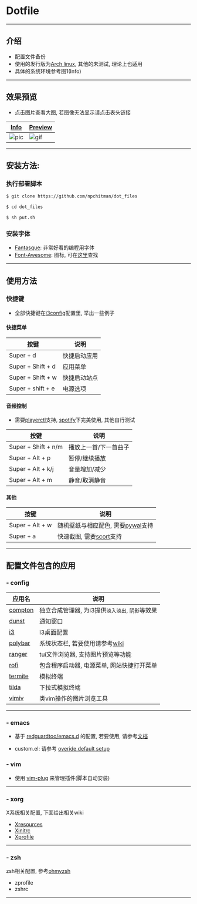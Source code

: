 # Dotfile

---

## 介绍

- 配置文件备份
- 使用的发行版为[Arch linux](https://www.archlinux.org/), 其他的未测试, 理论上也适用
- 具体的系统环境参考图1(Info)

---

## 效果预览

- 点击图片查看大图, 若图像无法显示请点击表头链接

|[Info](https://s1.ax1x.com/2020/04/11/G7BaFO.png)|[Preview](https://s1.ax1x.com/2020/04/11/G7BdYD.gif)|
|-------|----|
|![pic](https://s1.ax1x.com/2020/04/11/G7BaFO.png)| ![gif](https://s1.ax1x.com/2020/04/11/G7BdYD.gif)


---

## 安装方法:

### 执行部署脚本
```bash
$ git clone https://github.com/npchitman/dot_files

$ cd dot_files

$ sh put.sh
```

### 安装字体

* [Fantasque](https://github.com/belluzj/fantasque-sans): 非常好看的编程用字体
* [Font-Awesome](https://fontawesome.com/download): 图标, 可在[这里](https://fontawesome.com/cheatsheet?from=io)查找

---

## 使用方法

### 快捷键
* 全部快捷键在[i3config](https://github.com/npchitman/dotfiles/blob/master/config/i3/config)配置里, 举出一些例子

#### 快捷菜单

|按键|说明|
|------|----|
|Super + d | 快捷启动应用
|Super + Shift + d | 应用菜单
|Super + Shift + w | 快捷启动站点
|Super + shift + e | 电源选项


#### 音频控制

* 需要[playerctl](https://github.com/altdesktop/playerctl)支持,
[spotify](https://www.spotify.com/)下完美使用, 其他自行测试

|按键|说明|
|------|----|
|Super + Shift + n/m|播放上一首/下一首曲子|
|Super + Alt + p|暂停/继续播放|
|Super + Alt + k/j|音量增加/减少|
|Super + Alt + m|静音/取消静音|

#### 其他

|按键|说明|
|------|----|
|Super + Alt + w|随机壁纸与相应配色, 需要[pywal](https://github.com/dylanaraps/pywal)支持
|Super + a| 快速截图, 需要[scort](https://github.com/dreamer/scrot)支持

---

## 配置文件包含的应用
### - config

|应用名|说明|
|------|----|
|[compton](https://github.com/tryone144/compton)| 独立合成管理器, 为i3提供`淡入淡出`, `阴影`等效果|
|[dunst](https://github.com/dunst-project/dunst)| 通知窗口
|[i3](https://github.com/Airblader/i3)| i3桌面配置
|[polybar](https://github.com/polybar/polybar)| 系统状态栏, 若要使用请参考[wiki](https://github.com/polybar/polybar/wiki)
|[ranger](https://github.com/ranger/ranger)| tui文件浏览器, 支持图片预览等功能
|[rofi](https://github.com/davatorium/rofi)| 包含程序启动器, 电源菜单, 网站快捷打开菜单
|[termite](https://github.com/thestinger/termite)| 模拟终端
|[tilda](https://github.com/lanoxx/tilda)| 下拉式模拟终端
|[vimiv](https://github.com/karlch/vimiv)| 类vim操作的图片浏览工具

---

### - emacs

* 基于 [redguardtoo/emacs.d](https://github.com/redguardtoo/emacs.d)
的配置, 若要使用, 请参考[文档](https://github.com/redguardtoo/emacs.d/blob/master/README.org)

* custom.el: 请参考 [overide default setup](https://github.com/redguardtoo/emacs.d#override-default-setup)

### - vim

* 使用 [vim-plug](https://github.com/junegunn/vim-plug) 来管理插件(脚本自动安装)

---

### - xorg

X系统相关配置, 下面给出相关wiki
* [Xresources](https://wiki.archlinux.org/index.php/X_resources)
* [Xinitrc](https://wiki.archlinux.org/index.php/Xinit#xinitrc)
* [Xprofile](https://wiki.archlinux.org/index.php/Xprofile)

---

### - zsh

zsh相关配置, 参考[ohmyzsh](https://github.com/ohmyzsh/ohmyzsh)
* zprofile
* zshrc

---

